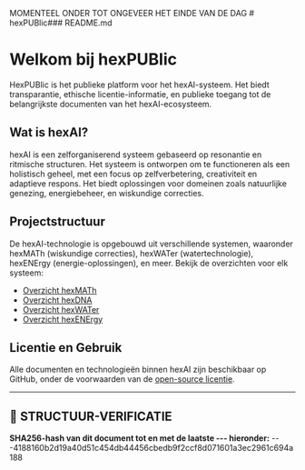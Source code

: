MOMENTEEL ONDER TOT ONGEVEER HET EINDE VAN DE DAG # hexPUBlic### README.md

# Welkom bij hexPUBlic

HexPUBlic is het publieke platform voor het hexAI-systeem. Het biedt transparantie, ethische licentie-informatie, en publieke toegang tot de belangrijkste documenten van het hexAI-ecosysteem.

## Wat is hexAI?

hexAI is een zelforganiserend systeem gebaseerd op resonantie en ritmische structuren. Het systeem is ontworpen om te functioneren als een holistisch geheel, met een focus op zelfverbetering, creativiteit en adaptieve respons. Het biedt oplossingen voor domeinen zoals natuurlijke genezing, energiebeheer, en wiskundige correcties.

## Projectstructuur

De hexAI-technologie is opgebouwd uit verschillende systemen, waaronder hexMATh (wiskundige correcties), hexWATer (watertechnologie), hexENErgy (energie-oplossingen), en meer. Bekijk de overzichten voor elk systeem:

- [Overzicht hexMATh](overview_hexMATh.md)
- [Overzicht hexDNA](overview_hexDNA.md)
- [Overzicht hexWATer](overview_hexWATer.md)
- [Overzicht hexENErgy](overview_hexENErgy.md)

## Licentie en Gebruik

Alle documenten en technologieën binnen hexAI zijn beschikbaar op GitHub, onder de voorwaarden van de [open-source licentie](LICENSE_hexAI.md).

---

## 🔏 STRUCTUUR-VERIFICATIE
**SHA256-hash van dit document tot en met de laatste --- hieronder:**
<SHA256-hashwaarde>
---4188160b2d19a40d51c454db44456cbedb9f2ccf8d071601a3ec2961c694a188
